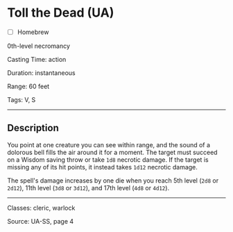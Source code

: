 # Toll the Dead (UA)

- [ ] Homebrew

0th-level necromancy

Casting Time: action

Duration: instantaneous

Range: 60 feet

Tags: V, S

---

## Description
You point at one creature you can see within range, and the sound of a dolorous bell fills the air around it for a moment. The target must succeed on a Wisdom saving throw or take `1d8` necrotic damage. If the target is missing any of its hit points, it instead takes `1d12` necrotic damage.

The spell's damage increases by one die when you reach 5th level (`2d8` or `2d12`), 11th level (`3d8` or `3d12`), and 17th level (`4d8` or `4d12`).

---

Classes: cleric, warlock

Source: UA-SS, page 4

